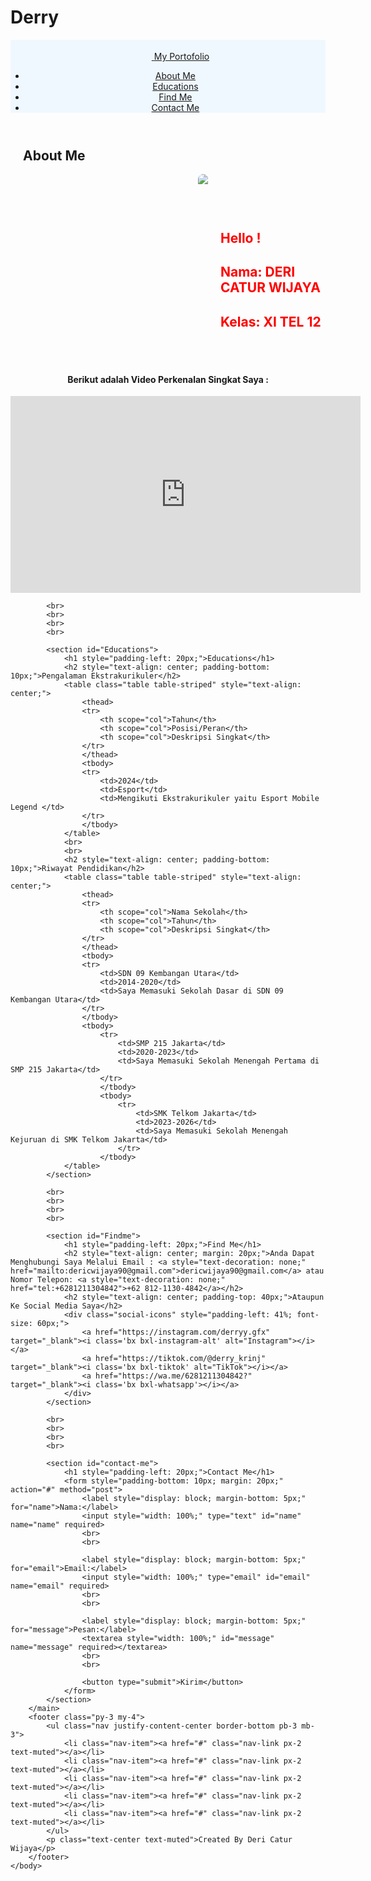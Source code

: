 # Derry

<!DOCTYPE html>
<html lang="en">
    <head>
        <meta charset="UTF-8">
        <meta name="viewport" content="width=device-width, initial-scale=1.0">
        <title>Latihan</title>
        <link href='https://unpkg.com/boxicons@2.1.4/css/boxicons.min.css' rel='stylesheet'>
        <link href="https://cdn.jsdelivr.net/npm/bootstrap@5.0.2/dist/css/bootstrap.min.css" rel="stylesheet" integrity="sha384-EVSTQN3/azprG1Anm3QDgpJLIm9Nao0Yz1ztcQTwFspd3yD65VohhpuuCOmLASjC" crossorigin="anonymous">
    </head>
    <body>
        <div class="Navbar" style="position: sticky;top: 0%;background-color: aliceblue;" >
            <header class="d-flex flex-wrap justify-content-center py-3 mb-4 border-bottom">
            <a href="/" class="d-flex align-items-center mb-3 mb-md-0 me-md-auto text-dark text-decoration-none">
            <svg class="bi me-2" width="40" height="32"><use xlink:href="#bootstrap"></use></svg>
            <span class="fs-4">My Portofolio</span>
            </a>
            <ul class="nav nav-pills">
                <li class="nav-item"><a href="#About-me" class="nav-link" aria-current="page">About Me</a></li>
                <li class="nav-item"><a href="#Educations" class="nav-link">Educations</a></li>
                <li class="nav-item"><a href="#Findme" class="nav-link">Find Me</a></li>
                <li class="nav-item"><a href="#contact-me" class="nav-link">Contact Me</a></li>
            </ul>
            </header>
        </div>
        <main>
            <section id="About-me">
                <h1 style="padding-left: 20px;">About Me</h1>
                <div  style="display: flex;padding-left: 300px;">
                <img src="Deri.jpg" style="border-radius: 30px;">
                <div style="text-align: left;padding-left: 20px;padding-top: 60px;color: rgb(255, 0, 0);" >
                    <h1>Hello !</h1>
                    <h2>Nama:   DERI CATUR WIJAYA</h2>
                    <h2>Kelas:  XI TEL 12</h2>
                </div>
                </div>
            </section>
            <br>
            <br>
            <div style="text-align: center;">
                <h4>Berikut adalah Video Perkenalan Singkat Saya :</h4>
                <iframe width="560" height="315" src="https://www.youtube.com/embed/cahFH6k94SA?si=0ZqRqgtvDhD7Yzzo" title="YouTube video player" frameborder="0" allow="accelerometer; autoplay; clipboard-write; encrypted-media; gyroscope; picture-in-picture; web-share" referrerpolicy="strict-origin-when-cross-origin" allowfullscreen></iframe>
            </div>

            <br>
            <br>
            <br>
            <br>

            <section id="Educations">
                <h1 style="padding-left: 20px;">Educations</h1>
                <h2 style="text-align: center; padding-bottom: 10px;">Pengalaman Ekstrakurikuler</h2>
                <table class="table table-striped" style="text-align: center;">
                    <thead>
                    <tr>
                        <th scope="col">Tahun</th>
                        <th scope="col">Posisi/Peran</th>
                        <th scope="col">Deskripsi Singkat</th>
                    </tr>
                    </thead>
                    <tbody>
                    <tr>
                        <td>2024</td>
                        <td>Esport</td>
                        <td>Mengikuti Ekstrakurikuler yaitu Esport Mobile Legend </td>
                    </tr>
                    </tbody>
                </table>
                <br>
                <br>
                <h2 style="text-align: center; padding-bottom: 10px;">Riwayat Pendidikan</h2>
                <table class="table table-striped" style="text-align: center;">
                    <thead>
                    <tr>
                        <th scope="col">Nama Sekolah</th>
                        <th scope="col">Tahun</th>
                        <th scope="col">Deskripsi Singkat</th>
                    </tr>
                    </thead>
                    <tbody>
                    <tr>
                        <td>SDN 09 Kembangan Utara</td>
                        <td>2014-2020</td>
                        <td>Saya Memasuki Sekolah Dasar di SDN 09 Kembangan Utara</td>
                    </tr>
                    </tbody>
                    <tbody>
                        <tr>
                            <td>SMP 215 Jakarta</td>
                            <td>2020-2023</td>
                            <td>Saya Memasuki Sekolah Menengah Pertama di SMP 215 Jakarta</td>
                        </tr>
                        </tbody>
                        <tbody>
                            <tr>
                                <td>SMK Telkom Jakarta</td>
                                <td>2023-2026</td>
                                <td>Saya Memasuki Sekolah Menengah Kejuruan di SMK Telkom Jakarta</td>
                            </tr>
                        </tbody>
                </table>
            </section>

            <br>
            <br>
            <br>
            <br>

            <section id="Findme">
                <h1 style="padding-left: 20px;">Find Me</h1>
                <h2 style="text-align: center; margin: 20px;">Anda Dapat Menghubungi Saya Melalui Email : <a style="text-decoration: none;" href="mailto:dericwijaya90@gmail.com">dericwijaya90@gmail.com</a> atau Nomor Telepon: <a style="text-decoration: none;" href="tel:+6281211304842">+62 812-1130-4842</a></h2>
                <h2 style="text-align: center; padding-top: 40px;">Ataupun Ke Social Media Saya</h2>
                <div class="social-icons" style="padding-left: 41%; font-size: 60px;">
                    <a href="https://instagram.com/derryy.gfx" target="_blank"><i class='bx bxl-instagram-alt' alt="Instagram"></i></a>
                    <a href="https://tiktok.com/@derry_krinj" target="_blank"><i class='bx bxl-tiktok' alt="TikTok"></i></a>
                    <a href="https://wa.me/6281211304842?" target="_blank"><i class='bx bxl-whatsapp'></i></a>
                </div>
            </section>

            <br>
            <br>
            <br>
            <br>

            <section id="contact-me">
                <h1 style="padding-left: 20px;">Contact Me</h1>
                <form style="padding-bottom: 10px; margin: 20px;" action="#" method="post">
                    <label style="display: block; margin-bottom: 5px;" for="name">Nama:</label>
                    <input style="width: 100%;" type="text" id="name" name="name" required>
                    <br>
                    <br>
                    
                    <label style="display: block; margin-bottom: 5px;" for="email">Email:</label>
                    <input style="width: 100%;" type="email" id="email" name="email" required>
                    <br>
                    <br>
                    
                    <label style="display: block; margin-bottom: 5px;" for="message">Pesan:</label>
                    <textarea style="width: 100%;" id="message" name="message" required></textarea>
                    <br>
                    <br>

                    <button type="submit">Kirim</button>
                </form>
            </section>
        </main>
        <footer class="py-3 my-4">
            <ul class="nav justify-content-center border-bottom pb-3 mb-3">
                <li class="nav-item"><a href="#" class="nav-link px-2 text-muted"></a></li>
                <li class="nav-item"><a href="#" class="nav-link px-2 text-muted"></a></li>
                <li class="nav-item"><a href="#" class="nav-link px-2 text-muted"></a></li>
                <li class="nav-item"><a href="#" class="nav-link px-2 text-muted"></a></li>
                <li class="nav-item"><a href="#" class="nav-link px-2 text-muted"></a></li>
            </ul>
            <p class="text-center text-muted">Created By Deri Catur Wijaya</p>
        </footer>
    </body>
</html>
